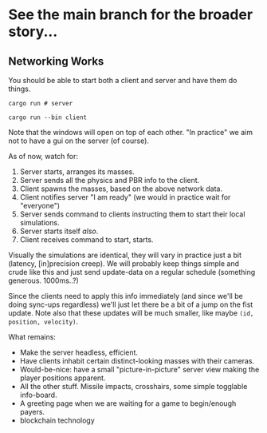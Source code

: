 # See the main branch for the broader story...

## Networking Works

You should be able to start both a client and server and have them do things.

```
cargo run # server
```

```
cargo run --bin client
```

Note that the windows will open on top of each other. "In practice" we aim not to have a gui on the server (of course).

As of now, watch for:

1. Server starts, arranges its masses.
1. Server sends all the physics and PBR info to the client.
1. Client spawns the masses, based on the above network data.
1. Client notifies server "I am ready" (we would in practice wait for "everyone")
1. Server sends command to clients instructing them to start their local simulations.
1. Server starts itself _also_.
1. Client receives command to start, starts.

Visually the simulations are identical, they will vary in practice just a bit (latency, [in]precision creep). We will probably keep things simple and crude like this and just send update-data on a regular schedule (something generous. 1000ms..?)

Since the clients need to apply this info immediately (and since we'll be doing sync-ups regardless) we'll just let there be a bit of a jump on the fist update. Note also that these updates will be much smaller, like maybe `(id, position, velocity)`.

What remains:

* Make the server headless, efficient.
* Have clients inhabit certain distinct-looking masses with their cameras.
* Would-be-nice: have a small "picture-in-picture" server view making the player positions apparent.
* All the other stuff. Missile impacts, crosshairs, some simple togglable info-board.
* A greeting page when we are waiting for a game to begin/enough payers.
* blockchain technology